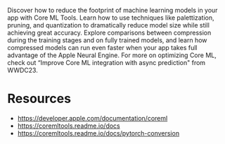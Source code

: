 Discover how to reduce the footprint of machine learning models in your app with Core ML Tools. Learn how to use techniques like palettization, pruning, and quantization to dramatically reduce model size while still achieving great accuracy. Explore comparisons between compression during the training stages and on fully trained models, and learn how compressed models can run even faster when your app takes full advantage of the Apple Neural Engine. For more on optimizing Core ML, check out “Improve Core ML integration with async prediction" from WWDC23.

# Resources
* https://developer.apple.com/documentation/coreml
* https://coremltools.readme.io/docs
* https://coremltools.readme.io/docs/pytorch-conversion
